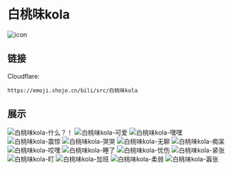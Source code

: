 # 白桃味kola
![icon](https://emoji.shojo.cn/bili/src/白桃味kola/icon.png)
## 链接
Cloudflare:
```
https://emoji.shojo.cn/bili/src/白桃味kola
```
## 展示
![白桃味kola-什么？！](https://emoji.shojo.cn/bili/src/白桃味kola/白桃味kola-什么？！.png)
![白桃味kola-可爱](https://emoji.shojo.cn/bili/src/白桃味kola/白桃味kola-可爱.png)
![白桃味kola-嘿嘿](https://emoji.shojo.cn/bili/src/白桃味kola/白桃味kola-嘿嘿.png)
![白桃味kola-震惊](https://emoji.shojo.cn/bili/src/白桃味kola/白桃味kola-震惊.png)
![白桃味kola-哭哭](https://emoji.shojo.cn/bili/src/白桃味kola/白桃味kola-哭哭.png)
![白桃味kola-无聊](https://emoji.shojo.cn/bili/src/白桃味kola/白桃味kola-无聊.png)
![白桃味kola-痴呆](https://emoji.shojo.cn/bili/src/白桃味kola/白桃味kola-痴呆.png)
![白桃味kola-哎嘿](https://emoji.shojo.cn/bili/src/白桃味kola/白桃味kola-哎嘿.png)
![白桃味kola-睡了](https://emoji.shojo.cn/bili/src/白桃味kola/白桃味kola-睡了.png)
![白桃味kola-忧伤](https://emoji.shojo.cn/bili/src/白桃味kola/白桃味kola-忧伤.png)
![白桃味kola-紧张](https://emoji.shojo.cn/bili/src/白桃味kola/白桃味kola-紧张.png)
![白桃味kola-盯](https://emoji.shojo.cn/bili/src/白桃味kola/白桃味kola-盯.png)
![白桃味kola-加班](https://emoji.shojo.cn/bili/src/白桃味kola/白桃味kola-加班.png)
![白桃味kola-柔弱](https://emoji.shojo.cn/bili/src/白桃味kola/白桃味kola-柔弱.png)
![白桃味kola-嚣张](https://emoji.shojo.cn/bili/src/白桃味kola/白桃味kola-嚣张.png)
